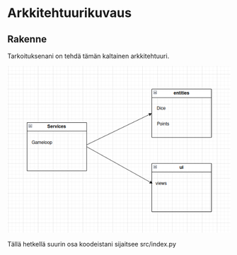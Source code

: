 # Arkkitehtuurikuvaus

## Rakenne
Tarkoituksenani on tehdä tämän kaltainen arkkitehtuuri.

![Pakettikaavio](https://github.com/Sokirates/ot-harjoitustyo/blob/main/dokumentaatio/kuvat/arkkitehtuuri_1.png)

Tällä hetkellä suurin osa koodeistani sijaitsee src/index.py
